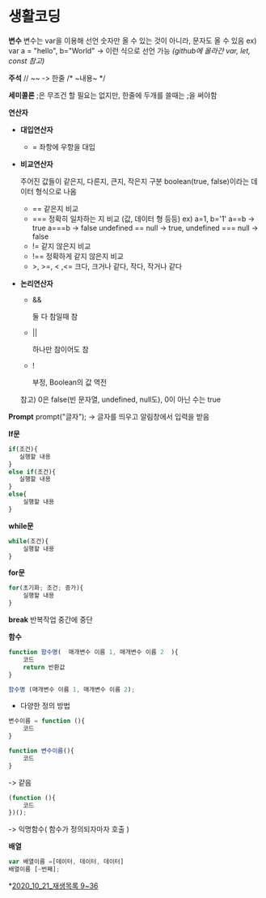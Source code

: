 # 생활코딩

**변수**
변수는 var을 이용해 선언 
숫자만 올 수 있는 것이 아니라, 문자도 올 수 있음
ex) var a = "hello", b="World"   -> 이런 식으로 선언 가능
*(github에 올라간 var, let, const 참고)*



**주석**
// ~~ -> 한줄
/* ~내용~ */



 **세미콜론**
;은 무조건 할 필요는 없지만, 한줄에 두개를 쓸때는 ;을 써야함



**연산자**

- **대입연산자**

  - =
    좌항에 우항을 대입 

- **비교연산자**

  주어진 값들이 같은지, 다른지, 큰지, 작은지 구분
  boolean(true, false)이라는 데이터 형식으로 나옴

  - ==
    같은지 비교
  - ===
    정확히 일차하는 지 비교 (값, 데이터 형 등등)
    ex) a=1, b='1'
          a==b -> true
          a===b -> false
          undefined == null -> true, undefined === null -> false
  - !=
    같지 않은지 비교
  - !==
    정확하게 같지 않은지 비교
  - \>, \>=, \< ,\<=
    크다, 크거나 같다, 작다, 작거나 같다

- **논리연산자**

  - &&

    둘 다 참일때 참

  - ||

    하나만 참이어도 참

  - !

    부정, Boolean의 값 역전

  참고) 0은 false(빈 문자열, undefined, null도), 0이 아닌 수는 true



**Prompt**
prompt("글자");  -> 글자를 띄우고 알림창에서 입력을 받음



**If문**

```javascript
if(조건){
   실행할 내용
}
else if(조건){
   실행할 내용
}
else{
    실행할 내용
}
```

**while문**

```javascript
while(조건){
	실행할 내용
}
```

**for문**

```javascript
for(초기화; 조건; 증가){
    실행할 내용
}
```

**break**
반복작업 중간에 중단



**함수**

```javascript
function 함수명(  매개변수 이름 1, 매개변수 이름 2  ){
    코드
    return 반환값
}
```

```javascript
함수명 (매개변수 이름 1, 매개변수 이름 2);
```

- 다양한 정의 방법

``` javascript
변수이름 = function (){
    코드
}
```

```javascript
function 변수이름(){
    코드
}
```

-> 같음

``` javascript
(function (){
    코드
})();
```

-> 익명함수( 함수가 정의되자마자 호출 )



**배열**

``` javascript
var 배열이름 =[데이터, 데이터, 데이터]
배열이름 [~번째];
```





*<u>2020_10_21_재생목록 9~36

